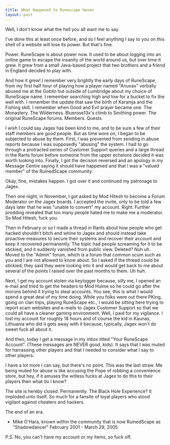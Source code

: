 ```yaml
---
title: What Happened to Runescape Haven
layout: post
---
```


Well, I don't know what the hell you all want me to say.

I've done this at least once before, and so I feel anything I say to you on this shell of a website will lose its power. But that's fine.

Power. RuneScape is about power now. It used to be about logging into an online game to escape the insanity of the world around us, but over time it grew. It grew from a small Java-based project that two brothers and a friend in England decided to play with.

And how it grew! I remember very brightly the early days of RuneScape, from my first half hour of playing how a player named "Anuvax" verbally abused me at the Goblin hut outside of Lumbridge about my choice of RuneScape name. I remember searching high and low for a bucket to fix the well with.
I remember the update that saw the birth of Karamja and the Fishing skill. I remember when Good and Evil prayer became one. The Monastery. The Wilderness. Bluerose13x's climb to Smithing power. The original RuneScape forums. Members. Quests.

I wish I could say Jagex has been kind to me, and to be sure a few of their staff members are good people. But as time wore on, I began to be subjected to abuse by them. First, I was prevented from sending in abuse reports because I was supposedly "abusing" the system. I had to go through a protracted series of Customer Support queries and a large thread in the Rants forum before someone from the upper echelons decided it was worth looking into. Finally, I got the decision reversed and an apology in my Message Centre saying it should have happened and that I was a "valued member" of the RuinedScape community.

Okay, fine, mistakes happen. I got over it and continued my patronage to Jagex.

Then one night, in November, I got asked by Mod Hitesh to become a Forum Moderator on the Jagex boards. I accepted the invite, only to be told a few days later that he was "unable to convert" my account. Right. Further prodding revealed that too many people hated me to make me a moderator.
So Mod Hitesh, fuck you.

Then in February or so I made a thread in Rants about how people who get hacked shouldn't bitch and whine to Jagex and should instead take proactive measures to secure their systems and recover their account and keep it recovered permanently. The topic had people screaming for it to be stickied, and it suddenly vanished from public view. Deleted? Nuh uh. Moved to the "Admin" forum, which is a forum that common scum such as you and I are not allowed to know about.
So I asked if the thread could be stickied; they said they were looking into it and would get back to me about several of the points I raised over the past months to them. Uh huh.

Next, I get my account stolen via keylogger because, silly me, I opened an e-mail and tried to get the headers to Mod Hulme so he could go after the morons behind it trying to steal accounts. You see, this is what I would spend a great deal of my time doing. While you folks were out there PKing, going on clan trips, playing RuneScape etc., I would be sitting here trying to report scam websites and e-mails to Jagex Customer Support so that we could all have a cleaner gaming environment.
Well, I paid for my vigilance. I lost my account for roughly 18 hours and of course the kid in Kaunas, Lithuania who did it gets away with it because, typically, Jagex won't do sweet fuck all about it.

And then, today I get a message in my inbox titled "Your RuneScape Account". (These messages are NEVER good, kids). It says that I was muted for harrassing other players and that I needed to consider what I say to other players.

I have a lot more I can say, but there's no point. This was the last straw. Me being muted for abuse is like accusing the Pope of robbing a convenience store, but hey, if it amuses the witless fucks at Jagex to do this to their players then what do I know?

The site is hereby closed. Permanently. The Black Hole Experience? It imploded unto itself. So much for a fansite of loyal players who stood vigilant against cheaters and hackers.

The end of an era.

- Mike O'Hara, known within the community that is now RuinedScape as "Shadowdancer"
February 2001 - March 29, 2005

P.S. No, you can't have my account or my items, so fuck off.

